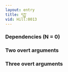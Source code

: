 ```yaml
---
layout: entry
title: དཀྱུ་
vid: Hill:0013
---
```

### Dependencies (N = 0)


### Two overt arguments


### Three overt arguments
